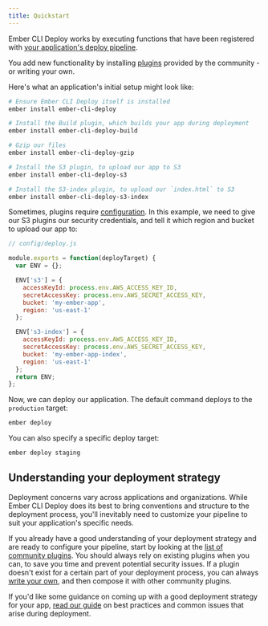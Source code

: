 ```yaml
---
title: Quickstart
---
```


Ember CLI Deploy works by executing functions that have been registered with [your application's deploy pipeline](../deploying-your-app).

You add new functionality by installing [plugins](/plugins) provided by the community - or writing your own.

Here's what an application's initial setup might look like:

```sh
# Ensure Ember CLI Deploy itself is installed
ember install ember-cli-deploy

# Install the Build plugin, which builds your app during deployment
ember install ember-cli-deploy-build

# Gzip our files
ember install ember-cli-deploy-gzip

# Install the S3 plugin, to upload our app to S3
ember install ember-cli-deploy-s3

# Install the S3-index plugin, to upload our `index.html` to S3
ember install ember-cli-deploy-s3-index
```

Sometimes, plugins require [configuration](../configuration). In this example, we need to give our S3 plugins our security credentials, and tell it which region and bucket to upload our app to:

```js
// config/deploy.js

module.exports = function(deployTarget) {
  var ENV = {};

  ENV['s3'] = {
    accessKeyId: process.env.AWS_ACCESS_KEY_ID,
    secretAccessKey: process.env.AWS_SECRET_ACCESS_KEY,
    bucket: 'my-ember-app',
    region: 'us-east-1'
  };

  ENV['s3-index'] = {
    accessKeyId: process.env.AWS_ACCESS_KEY_ID,
    secretAccessKey: process.env.AWS_SECRET_ACCESS_KEY,
    bucket: 'my-ember-app-index',
    region: 'us-east-1'
  };
  return ENV;
};
```

Now, we can deploy our application. The default command deploys to the `production` target:

```sh
ember deploy
```

You can also specify a specific deploy target:

```sh
ember deploy staging
```

## Understanding your deployment strategy

Deployment concerns vary across applications and organizations. While Ember CLI Deploy does its best to bring conventions and structure to the deployment process, you'll inevitably need to customize your pipeline to suit your application's specific needs.

If you already have a good understanding of your deployment strategy and are ready to configure your pipeline, start by looking at the [list of community plugins](/plugins). You should always rely on existing plugins when you can, to save you time and prevent potential security issues. If a plugin doesn't exist for a certain part of your deployment process, you can always [write your own](../creating-a-plugin), and then compose it with other community plugins.

If you'd like some guidance on coming up with a good deployment strategy for your app, [read our guide](../determining-needs) on best practices and common issues that arise during deployment.
